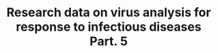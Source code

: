 ---
title:  "Research data on virus analysis for response to infectious diseases Part. 5"
language: eng
sourceUrl: https://www.google.com
subTitle: "Research data on virus analysis for response to infectious diseases sub title 5"
institution: KIST
journal: KSPT
---